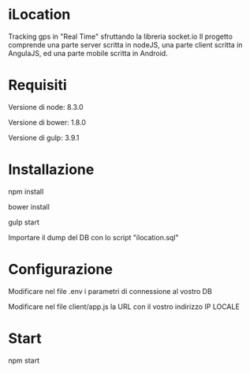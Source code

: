 # iLocation
Tracking gps in "Real Time" sfruttando la libreria socket.io
Il progetto comprende una parte server scritta in nodeJS, una parte client scritta in AngulaJS, ed una parte mobile scritta in Android.

Requisiti
=========

Versione di node: 8.3.0

Versione di bower: 1.8.0

Versione di gulp: 3.9.1

Installazione
=============

npm install

bower install

gulp start

Importare il dump del DB con lo script "ilocation.sql"

Configurazione
==============
Modificare nel file .env i parametri di connessione al vostro DB

Modificare nel file client/app.js la URL con il vostro indirizzo IP LOCALE

Start
=====
npm start


